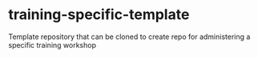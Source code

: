 # training-specific-template
Template repository that can be cloned to create repo for administering a specific training workshop
